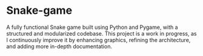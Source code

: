 # Snake-game
A fully functional Snake game built using Python and Pygame, with a structured and modularized codebase. This project is a work in progress, as I continuously improve it by enhancing graphics, refining the architecture, and adding more in-depth documentation.
